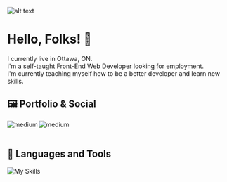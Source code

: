 ![alt text](https://i.imgur.com/kX7VzMz.png)

# Hello, Folks! 👋

I currently live in Ottawa, ON.
<br />
I'm a self-taught Front-End Web Developer looking for employment.
<br />
I'm currently teaching myself how to be a better developer and learn new skills.

## 🖼️ Portfolio & Social

[<img align="left" alt="medium" src="https://img.shields.io/badge/website-000000?style=for-the-badge&logo=About.me&logoColor=white" />](https://netlify-thinks-arsenaultm90-is-great.netlify.app/)
[<img align="left" alt="medium" src="https://img.shields.io/badge/LinkedIn-0077B5?style=for-the-badge&logo=linkedin&logoColor=white" />](https://www.linkedin.com/in/arsenaultm/)

<br />
<br />

## 🔧 Languages and Tools

![My Skills](https://skills.thijs.gg/icons?i=js,html,css,react,nextjs,nodejs,mongodb,)
